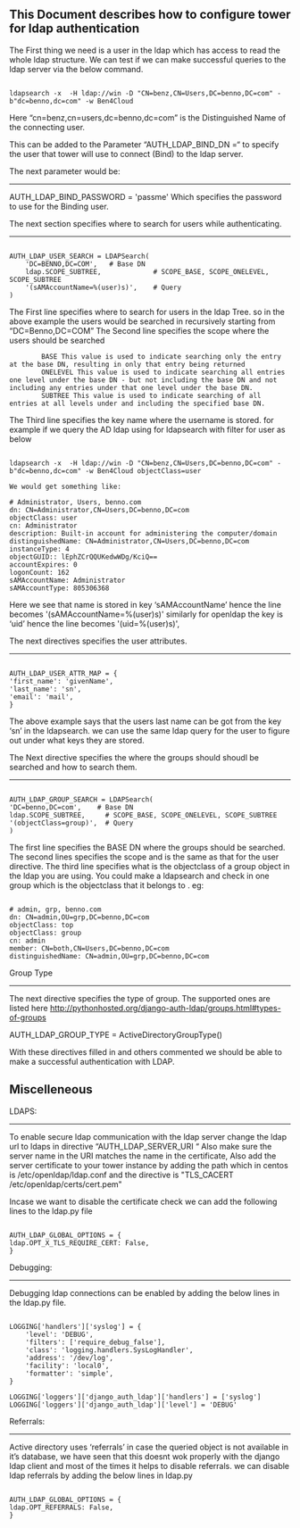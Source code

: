 

This Document describes how to configure tower for ldap authentication 
-----------------------------------------------------------------------


The First thing we need is a user in the ldap which has access to read the whole ldap structure.
We can test if we can make successful queries to the ldap server via the below command. 

```

ldapsearch -x  -H ldap://win -D "CN=benz,CN=Users,DC=benno,DC=com" -b"dc=benno,dc=com" -w Ben4Cloud

```


Here “cn=benz,cn=users,dc=benno,dc=com” is the Distinguished Name of the connecting user. 

This can be added to the Parameter “AUTH_LDAP_BIND_DN =“ to specify the user that tower will use to connect (Bind) to the ldap server.

The next parameter would be:

-------------------------------

AUTH_LDAP_BIND_PASSWORD = 'passme'
Which specifies the password to use for the Binding user.

The next section specifies where to search for users while authenticating.

------------------------------------------------------------------------

```

AUTH_LDAP_USER_SEARCH = LDAPSearch(
    'DC=BENNO,DC=COM',   # Base DN
    ldap.SCOPE_SUBTREE,             # SCOPE_BASE, SCOPE_ONELEVEL, SCOPE_SUBTREE
    '(sAMAccountName=%(user)s)',    # Query
)

```


The First line specifies where to search for users in the ldap Tree. so in the above example the users would be searched in recursively starting from “DC=Benno,DC=COM”
The Second line specifies the scope where the users should be searched 

```
		BASE This value is used to indicate searching only the entry at the base DN, resulting in only that entry being returned 
		ONELEVEL This value is used to indicate searching all entries one level under the base DN - but not including the base DN and not including any entries under that one level under the base DN. 
		SUBTREE This value is used to indicate searching of all entries at all levels under and including the specified base DN.  

```

The Third line specifies the key name where the username is stored. for example if we query the AD ldap using for ldapsearch with filter for user as below 

```

ldapsearch -x  -H ldap://win -D "CN=benz,CN=Users,DC=benno,DC=com" -b"dc=benno,dc=com" -w Ben4Cloud objectClass=user

We would get something like:

# Administrator, Users, benno.com
dn: CN=Administrator,CN=Users,DC=benno,DC=com
objectClass: user
cn: Administrator
description: Built-in account for administering the computer/domain
distinguishedName: CN=Administrator,CN=Users,DC=benno,DC=com
instanceType: 4
objectGUID:: lEphZCrQQUKedwWDg/KciQ==
accountExpires: 0
logonCount: 162
sAMAccountName: Administrator
sAMAccountType: 805306368

```

Here we see that name is stored in key ‘sAMAccountName’ hence the line becomes 
'(sAMAccountName=%(user)s)'
similarly for openldap the key is ‘uid’ hence the line becomes 
'(uid=%(user)s)',


The next directives specifies the user attributes.

--------------------------------------------------

```

AUTH_LDAP_USER_ATTR_MAP = {
'first_name': 'givenName',
'last_name': 'sn',
'email': 'mail',
}

```

The above example says that the users last name can be got from the key ‘sn’ in the ldapsearch. we can use the same ldap query for the user to figure out under what keys they are stored.

The Next directive specifies the where the groups should shoudl be searched and how to search them.

---------------------------------------

```

AUTH_LDAP_GROUP_SEARCH = LDAPSearch(
'DC=benno,DC=com',    # Base DN
ldap.SCOPE_SUBTREE,     # SCOPE_BASE, SCOPE_ONELEVEL, SCOPE_SUBTREE
'(objectClass=group)',  # Query
)

```

The first line specifies the BASE DN where the groups should be searched. 
The second lines specifies the scope and is the same as that for the user directive.
The third line specifies what is the objectclass of a group object in the ldap you are using. 
You could make a ldapsearch and check in one group which is the objectclass that it belongs to .
eg:

```

# admin, grp, benno.com
dn: CN=admin,OU=grp,DC=benno,DC=com
objectClass: top
objectClass: group
cn: admin
member: CN=both,CN=Users,DC=benno,DC=com
distinguishedName: CN=admin,OU=grp,DC=benno,DC=com

```

Group Type

--------------

The next directive specifies the type of group.
The supported ones are listed here http://pythonhosted.org/django-auth-ldap/groups.html#types-of-groups

AUTH_LDAP_GROUP_TYPE = ActiveDirectoryGroupType()

With these directives filled in and others commented we should be able to make a successful authentication with LDAP.


Miscelleneous
------------------------

LDAPS:

-------

To enable secure ldap communication with the ldap server change the ldap url to ldaps in directive “AUTH_LDAP_SERVER_URI “
Also make sure the server name in the URI matches the name in the certificate, Also add the server certificate to your tower instance by adding the path which in centos is /etc/openldap/ldap.conf and the directive is  "TLS_CACERT /etc/openldap/certs/cert.pem"

Incase we want to disable the certificate check we can add the following lines to the ldap.py file

```

AUTH_LDAP_GLOBAL_OPTIONS = {
ldap.OPT_X_TLS_REQUIRE_CERT: False,
}

```

Debugging:

----------

Debugging ldap connections can be enabled by adding the below lines in the ldap.py file.

```

LOGGING['handlers']['syslog'] = {
    'level': 'DEBUG',
    'filters': ['require_debug_false'],
    'class': 'logging.handlers.SysLogHandler',
    'address': '/dev/log',
    'facility': 'local0',
    'formatter': 'simple',
}

LOGGING['loggers']['django_auth_ldap']['handlers'] = ['syslog']
LOGGING['loggers']['django_auth_ldap']['level'] = 'DEBUG'

```

Referrals:

-------------

Active directory uses ‘referrals’ in case the queried object is not available in it’s database, we have seen that this doesnt wok properly with the django ldap client and most of the times it helps to disable referrals. we can disable ldap referrals by adding the below lines in ldap.py

```

AUTH_LDAP_GLOBAL_OPTIONS = {
ldap.OPT_REFERRALS: False,
}

```



